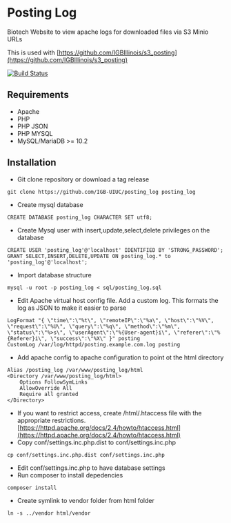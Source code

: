 # Posting Log
Biotech Website to view apache logs for downloaded files via S3 Minio URLs

This is used with [https://github.com/IGBIllinois/s3_posting](https://github.com/IGBIllinois/s3_posting)

[![Build Status](https://www.travis-ci.com/IGBIllinois/posting_log.svg?token=6A3MBozQfRa8weLubuLw&branch=master)](https://www.travis-ci.com/IGBIllinois/posting_log)

## Requirements
* Apache
* PHP
* PHP JSON
* PHP MYSQL
* MySQL/MariaDB >= 10.2

## Installation
* Git clone repository or download a tag release
```
git clone https://github.com/IGB-UIUC/posting_log posting_log
```
* Create mysql database
```
CREATE DATABASE posting_log CHARACTER SET utf8;
```
* Create Mysql user with insert,update,select,delete privileges on the database
```
CREATE USER 'posting_log'@'localhost' IDENTIFIED BY 'STRONG_PASSWORD';
GRANT SELECT,INSERT,DELETE,UPDATE ON posting_log.* to 'posting_log'@'localhost';
```
* Import database structure
```
mysql -u root -p posting_log < sql/posting_log.sql
```
* Edit Apache virtual host config file.  Add a custom log.  This formats the log as JSON to make it easier to parse 
```
LogFormat "{ \"time\":\"%t\", \"remoteIP\":\"%a\", \"host\":\"%V\", \"request\":\"%U\", \"query\":\"%q\", \"method\":\"%m\", \"status\":\"%>s\", \"userAgent\":\"%{User-agent}i\", \"referer\":\"%{Referer}i\", \"success\":\"%X\" }" posting
CustomLog /var/log/httpd/posting.example.com.log posting
```
* Add apache config to apache configuration to point ot the html directory
```
Alias /posting_log /var/www/posting_log/html
<Directory /var/www/posting_log/html>
	Options FollowSymLinks
	AllowOverride All
	Require all granted
</Directory>
```
* If you want to restrict access, create /html/.htaccess file with the appropriate restrictions. [https://httpd.apache.org/docs/2.4/howto/htaccess.html](https://httpd.apache.org/docs/2.4/howto/htaccess.html)
* Copy conf/settings.inc.php.dist to conf/settings.inc.php
```
cp conf/settings.inc.php.dist conf/settings.inc.php
```
* Edit conf/settings.inc.php to have database settings
* Run composer to install depedencies
```
composer install
```
* Create symlink to vendor folder from html folder
```
ln -s ../vendor html/vendor
```

